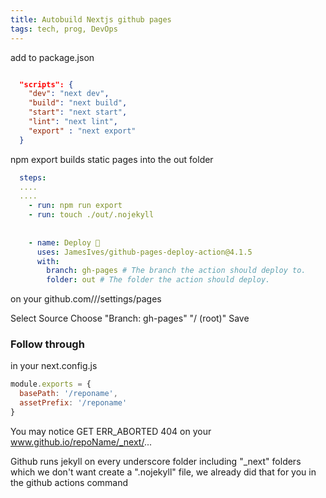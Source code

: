 ```yaml
---
title: Autobuild Nextjs github pages
tags: tech, prog, DevOps
---
```


add to package.json
```json

  "scripts": {
    "dev": "next dev",
    "build": "next build",
    "start": "next start",
    "lint": "next lint",
    "export" : "next export"
  }
```

npm export builds static pages into the out folder


```yml
  steps:
  ....
  ....
    - run: npm run export
    - run: touch ./out/.nojekyll
    
    
    - name: Deploy 🚀
      uses: JamesIves/github-pages-deploy-action@4.1.5
      with:
        branch: gh-pages # The branch the action should deploy to.
        folder: out # The folder the action should deploy.
```

on your github.com/<username>/<repo>/settings/pages

Select Source
Choose "Branch: gh-pages"  "/ (root)"
Save


### Follow through


in your next.config.js 

```js
module.exports = {
  basePath: '/reponame',
  assetPrefix: '/reponame'
}
```


You may notice GET ERR_ABORTED 404 on your www.github.io/repoName/_next/...




Github runs jekyll on every underscore folder including "_next" folders which we don't want
create a ".nojekyll" file, we already did that for you in the github actions command